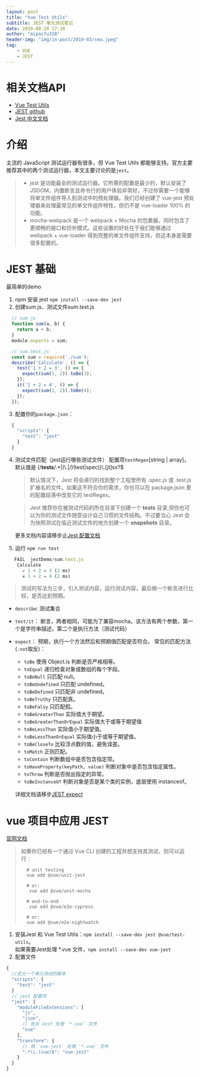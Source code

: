 ```yaml
---
layout: post
title: "Vue Test Utils"
subtitle: JEST 单元测试笔记
date: 2020-08-20 17:10
author: "mipaifu328"
header-img: "img/in-post/2019-03/sea.jpeg"
tag: 
    - VUE
    - JEST
---
```


# 相关文档API

- [Vue Test Utils](https://vue-test-utils.vuejs.org/zh/)
- [JEST github](https://github.com/facebook/jest)
- [Jest 中文文档](http://facebook.github.io/jest/docs/zh-Hans/getting-started.html)

# 介绍

主流的 JavaScript 测试运行器有很多，但 Vue Test Utils 都能够支持。官方主要推荐其中的两个测试运行器，本文主要讨论的是`jest`。

> - jest 是功能最全的测试运行器。它所需的配置是最少的，默认安装了 JSDOM，内置断言且命令行的用户体验非常好。不过你需要一个能够将单文件组件导入到测试中的预处理器。我们已经创建了 vue-jest 预处理器来处理最常见的单文件组件特性，但仍不是 vue-loader 100% 的功能。
> - mocha-webpack 是一个 webpack + Mocha 的包裹器，同时包含了更顺畅的接口和侦听模式。这些设置的好处在于我们能够通过 webpack + vue-loader 得到完整的单文件组件支持，但这本身是需要很多配置的。

# JEST 基础

最简单的demo
1. npm 安装 jest `npm install --save-dev jest`
2. 创建sum.js、测试文件sum.test.js
  ``` javascript
    // sum.js
    function sum(a, b) {
      return a + b;
    }
    module.exports = sum;

    // sum.test.js
    const sum = require('./sum');
    describe('Calculate', () => {
      test('1 + 2 = 3', () => {
        expect(sum(1, 2)).toBe(3);
      }); 
      it('1 + 2 = 4', () => {
        expect(sum(1, 2)).toBe(4);
      }); 
    });
  ```
3. 配置你的`package.json`：
  ``` js
    {
      "scripts": {
        "test": "jest"
      }
    }
  ```
4. 测试文件匹配（jest运行哪些测试文件）
  配置项`testRegex`[string | array<string>]，默认值是 (/__tests__/.*|(\\.|/)(test|spec))\\.[jt]sx?$
    > 默认情况下，Jest 将会递归的找到整个工程里所有 .spec.js 或 .test.js 扩展名的文件。如果这不符合你的需求，你也可以在 package.json 里的配置段落中改变它的 testRegex。
  
    >Jest 推荐你在被测试代码的所在目录下创建一个 __tests__ 目录,但你也可以为你的测试文件随意设计自己习惯的文件结构。不过要当心 Jest 会为快照测试在临近测试文件的地方创建一个 __snapshots__ 目录。
    
    更多文档内容请移步止[Jest 配置文档](https://jestjs.io/docs/zh-Hans/configuration)  
5. 运行 `npm run test`
  ``` js
     FAIL  jestDemo/sum.test.js
      Calculate
        ✓ 1 + 2 = 3 (2 ms)
        ✕ 1 + 2 = 4 (2 ms)
  ```

> 测试的写法为三步，引入测试内容，运行测试内容，最后做一个断言进行比较，是否达到预期。

- `describe`: 测试集合
- `test/it`： 断言，两者相同，可能为了兼容mocha。该方法有两个参数，第一个是字符串描述，第二个是执行方法（测试代码）
- `expect`： 预期，执行一个方法然后和预期值匹配是否符合。
  常见的匹配方法(`.not`取反)：
  - `toBe` 使用 Object.is 判断是否严格相等。
  - `toEqual` 递归检查对象或数组的每个字段。
  - `toBeNull` 只匹配 null。
  - `toBeUndefined` 只匹配 undefined。
  - `toBeDefined` 只匹配非 undefined。
  - `toBeTruthy` 只匹配真。
  - `toBeFalsy` 只匹配假。
  - `toBeGreaterThan` 实际值大于期望。
  - `toBeGreaterThanOrEqual` 实际值大于或等于期望值
  - `toBeLessThan` 实际值小于期望值。
  - `toBeLessThanOrEqual` 实际值小于或等于期望值。
  - `toBeCloseTo` 比较浮点数的值，避免误差。
  - `toMatch` 正则匹配。
  - `toContain` 判断数组中是否包含指定项。
  - `toHaveProperty(keyPath, value)` 判断对象中是否包含指定属性。
  - `toThrow` 判断是否抛出指定的异常。
  - `toBeInstanceOf` 判断对象是否是某个类的实例，底层使用 instanceof。

  详细文档请移步[JEST expect  ](https://jestjs.io/docs/zh-Hans/expect)
# vue 项目中应用 JEST

[官网文档](https://vue-test-utils.vuejs.org/zh/installation/#%E7%94%A8-jest-%E6%B5%8B%E8%AF%95%E5%8D%95%E6%96%87%E4%BB%B6%E7%BB%84%E4%BB%B6)
> 如果你已经有一个通过 Vue CLI 创建的工程并想支持其测试，则可以运行：
> ``` shell
>   # unit testing
>   vue add @vue/unit-jest
>
>   # or:
>    vue add @vue/unit-mocha
>
>   # end-to-end
>    vue add @vue/e2e-cypress
>
>   # or:
>   vue add @vue/e2e-nightwatch
> ```

1. 安装Jest 和 Vue Test Utils：`npm install --save-dev jest @vue/test-utils`。  
  如果需要Jest处理 *.vue 文件，`npm install --save-dev vue-jest`
2. 配置文件

``` js
{
  //定义一个单元测试的脚本
  "scripts": {
    "test": "jest"
  }
  // jest 配置项
  "jest": {
    "moduleFileExtensions": [
      "js",
      "json",
      // 告诉 Jest 处理 `*.vue` 文件
      "vue"
    ],
    "transform": {
      // 用 `vue-jest` 处理 `*.vue` 文件
      ".*\\.(vue)$": "vue-jest"
    }
  }
}
```
